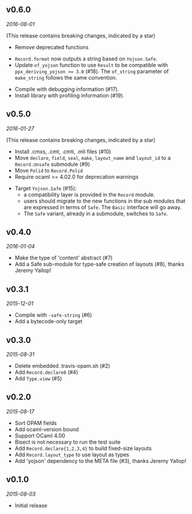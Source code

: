 ## v0.6.0

*2016-08-01*

(This release contains breaking changes, indicated by a star)

- Remove deprecated functions
* `Record.format` now outputs a string based on `Yojson.Safe`.
* Update `of_yojson` function to use `Result` to be compatible with
  `ppx_deriving_yojson >= 3.0` (#18). The `of_string` parameter of `make_string`
  follows the same convention.
- Compile with debugging information (#17).
- Install library with profiling information (#19).

## v0.5.0

*2016-01-27*

(This release contains breaking changes, indicated by a star)

- Install .cmxs, .cmt, .cmti, .mli files (#10)
- Move `declare`, `field`, `seal`, `make`, `layout_name` and
  `layout_id` to a `Record.Unsafe` submodule (#9)
- Move `Polid` to `Record.Polid`
- Require ocaml >= 4.02.0 for deprecation warnings
* Target `Yojson.Safe` (#15):
  - a compatibility layer is provided in the `Record` module.
  - users should migrate to the new functions in the sub modules that are
    expressed in terms of `Safe`. The `Basic` interface will go away.
  * The `Safe` variant, already in a submodule, switches to `Safe`.

## v0.4.0

*2016-01-04*

- Make the type of 'content' abstract (#7)
- Add a Safe sub-module for type-safe creation of layouts (#8),
  thanks Jeremy Yallop!

## v0.3.1

*2015-12-01*

- Compile with `-safe-string` (#6)
- Add a bytecode-only target

## v0.3.0

*2015-08-31*

- Delete embedded .travis-opam.sh (#2)
- Add `Record.declare0` (#4)
- Add `Type.view` (#5)

## v0.2.0

*2015-08-17*

- Sort OPAM fields
- Add ocaml-version bound
- Support OCaml 4.00
- Bisect is not necessary to run the test suite
- Add `Record.declare{1,2,3,4}` to build fixed-size layouts
- Add `Record.layout_type` to use layout as types
- Add 'yojson' dependency to the META file (#3), thanks Jeremy Yallop!

## v0.1.0

*2015-08-03*

- Initial release
